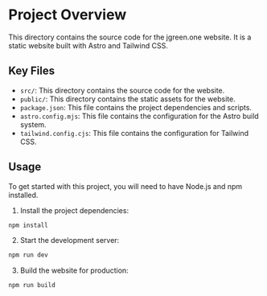# Project Overview

This directory contains the source code for the jgreen.one website. It is a static website built with Astro and Tailwind CSS.

## Key Files

*   `src/`: This directory contains the source code for the website.
*   `public/`: This directory contains the static assets for the website.
*   `package.json`: This file contains the project dependencies and scripts.
*   `astro.config.mjs`: This file contains the configuration for the Astro build system.
*   `tailwind.config.cjs`: This file contains the configuration for Tailwind CSS.

## Usage

To get started with this project, you will need to have Node.js and npm installed.

1.  Install the project dependencies:

```bash
npm install
```

2.  Start the development server:

```bash
npm run dev
```

3.  Build the website for production:

```bash
npm run build
```
